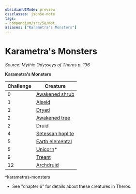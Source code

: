 ```yaml
---
obsidianUIMode: preview
cssclasses: json5e-note
tags:
- compendium/src/5e/mot
aliases: ["Karametra's Monsters"]
---
```

# Karametra's Monsters
*Source: Mythic Odysseys of Theros p. 136* 

**Karametra's Monsters**

| Challenge | Creature |
|-----------|----------|
| 0 | [Awakened shrub](/Systems/5e/bestiary/plant/awakened-shrub.md) |
| 1 | [Alseid](/Systems/5e/bestiary/fey/alseid-mot.md) |
| 1 | [Dryad](/Systems/5e/bestiary/fey/dryad.md) |
| 2 | [Awakened tree](/Systems/5e/bestiary/plant/awakened-tree.md) |
| 2 | [Druid](/Systems/5e/bestiary/humanoid/druid.md) |
| 4 | [Setessan hoplite](/Systems/5e/bestiary/humanoid/setessan-hoplite-mot.md) |
| 5 | [Earth elemental](/Systems/5e/bestiary/elemental/earth-elemental.md) |
| 5 | [Unicorn](/Systems/5e/bestiary/celestial/unicorn.md)* |
| 9 | [Treant](/Systems/5e/bestiary/plant/treant.md) |
| 12 | [Archdruid](/Systems/5e/bestiary/humanoid/archdruid-mpmm.md) |
^karametras-monsters

* See "chapter 6" for details about these creatures in Theros.